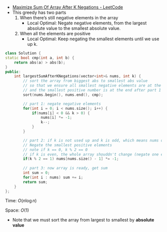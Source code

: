 - [Maximize Sum Of Array After K Negations - LeetCode](https://leetcode.com/problems/maximize-sum-of-array-after-k-negations/description/)
- This greedy has two parts
    1. When there’s still negative elements in the array
        - Local Optimal: Negate negative elements, from the largest absolute value to the smallest absolute value.
    2. When all the elements are positive
        - Local Optimal: Keep negating the smallest elements until we use up k.

```C++
class Solution {
static bool cmp(int a, int b) {
    return abs(a) > abs(b);
}
public:
    int largestSumAfterKNegations(vector<int>& nums, int k) {
        // sort the array from biggest abs to smallest abs value
        // so that we ensure all smallest negative elements are at the front
        // and the smallest positive number is at the end after part 1
        sort(nums.begin(), nums.end(), cmp);

        // part 1: negate negative elements
        for(int i = 0; i < nums.size(); i++) {
            if(nums[i] < 0 && k > 0) {
                nums[i] *= -1;
                k--;
            }
        }

        // part 2: if k is not used up and k is odd, which means nums only contain positive elements now 
        // Negate the smallest positive elements
        // note if k == 0, k % 2 == 0
        // if k is even, the whole array shouddn't change (negate one elements even times)
        if(k % 2 == 1) nums[nums.size() - 1] *= -1;
        
        // part 3: now array is ready, get sum
        int sum = 0;
        for(int i : nums) sum += i;
        return sum;
    }
};
```

Time: $O(n\log n)$﻿

Space: $O(1)$﻿

- Note that we must sort the array from largest to smallest by **absolute value**
